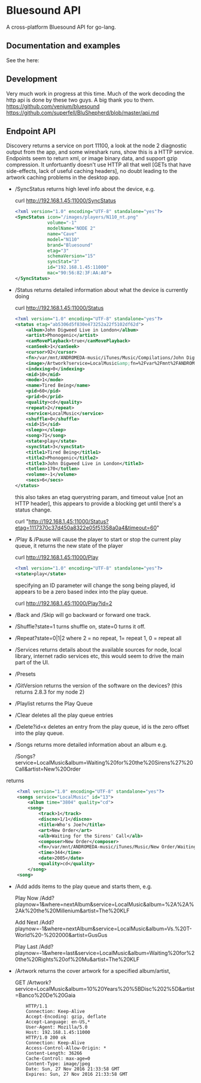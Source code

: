 # Bluesound API

A cross-platform Bluesound API for go-lang.

## Documentation and examples

See the here:

## Development

Very much work in progress at this time.
Much of the work decoding the http api is done by these two guys. A big thank you to them.
<https://github.com/venjum/bluesound>
<https://github.com/superfell/BluShepherd/blob/master/api.md>

## Endpoint API

Discovery returns a service on port 11100, a look at the node 2 diagnostic output from the app, and some wireshark runs, show this is a HTTP service. Endpoints seem to return xml, or image binary data, and support gzip compression. It unfortuantly doesn't use HTTP all that well [GETs that have side-effects, lack of useful caching headers], no doubt leading to the artwork caching problems in the desktop app.

* /SyncStatus returns high level info about the device, e.g.

    curl <http://192.168.1.45:11000/SyncStatus>

    ```xml
    <?xml version="1.0" encoding="UTF-8" standalone="yes"?>
    <SyncStatus icon="/images/players/N110_nt.png"
                volume="-1"
                modelName="NODE 2"
                name="Cave"
                model="N110"
                brand="Bluesound"
                etag="3"
                schemaVersion="15"
                syncStat="3"
                id="192.168.1.45:11000"
                mac="90:56:82:3F:AA:A0">
    </SyncStatus>
    ```

* /Status returns detailed information about what the device is currently doing

    curl <http://192.168.1.45:11000/Status>

    ```xml
    <?xml version="1.0" encoding="UTF-8" standalone="yes"?>
    <status etag="ab5306d5f830e473252a22f5102df62d">
        <album>John Digweed Live in London</album>
        <artist>Phonogenic</artist>
        <canMovePlayback>true</canMovePlayback>
        <canSeek>1</canSeek>
        <cursor>92</cursor>
        <fn>/var/mnt/ANDROMEDA-music/iTunes/Music/Compilations/John Digweed Live in London/3-09 Tired Being.m4a</fn>
        <image>/Artwork?service=LocalMusic&amp;fn=%2Fvar%2Fmnt%2FANDROMEDA-music%2FiTunes%2FMusic%2FCompilations%2FJohn%20Digweed%20Live%20in%20London%2F3-09%20Tired%20Being.m4a</image>
        <indexing>0</indexing>
        <mid>10</mid>
        <mode>1</mode>
        <name>Tired Being</name>
        <pid>60</pid>
        <prid>0</prid>
        <quality>cd</quality>
        <repeat>2</repeat>
        <service>LocalMusic</service>
        <shuffle>0</shuffle>
        <sid>15</sid>
        <sleep></sleep>
        <song>71</song>
        <state>play</state>
        <syncStat>3</syncStat>
        <title1>Tired Being</title1>
        <title2>Phonogenic</title2>
        <title3>John Digweed Live in London</title3>
        <totlen>170</totlen>
        <volume>-1</volume>
        <secs>6</secs>
    </status>
    ```

    this also takes an etag querystring param, and timeout value [not an HTTP header], this appears to provide a blocking get until there's a status change.

    curl "<http://192.168.1.45:11000/Status?etag=1117370c37d450a8322e05f51358a0a4&timeout=60>"

* /Play & /Pause will cause the player to start or stop the current play queue, it returns the new state of the player

    curl <http://192.168.1.45:11000/Play>

    ```xml
    <?xml version="1.0" encoding="UTF-8" standalone="yes"?>
    <state>play</state>
    ```

    specifying an ID parameter will change the song being played, id appears to be a zero based index into the play queue.

    curl <http://192.168.1.45:11000/Play?id=2>

* /Back and /Skip will go backward or forward one track.

* /Shuffle?state=1 turns shuffle on, state=0 turns it off.

* /Repeat?state=0|1|2 where 2 = no repeat, 1= repeat 1, 0 = repeat all

* /Services returns details about the available sources for node, local library, internet radio services etc, this would seem to drive the main part of the UI.

* /Presets

* /GitVersion returns the version of the software on the devices? (this returns 2.8.3 for my node 2)

* /Playlist returns the Play Queue

* /Clear deletes all the play queue entries

* /Delete?id=x deletes an entry from the play queue, id is the zero offset into the play queue.

* /Songs returns more detailed information about an album e.g.

    /Songs?service=LocalMusic&album=Waiting%20for%20the%20Sirens%27%20Call&artist=New%20Order

returns

```xml
    <?xml version="1.0" encoding="UTF-8" standalone="yes"?>
    <songs service="LocalMusic" id="13">
        <album time="3804" quality="cd">
        <song>
            <track>1</track>
            <discno>1/1</discno>
            <title>Who's Joe?</title>
            <art>New Order</art>
            <alb>Waiting for the Sirens' Call</alb>
            <composer>New Order</composer>
            <fn>/var/mnt/ANDROMEDA-music/iTunes/Music/New Order/Waiting For The Sirens' Call/01 Who's Joe_.m4a</fn>
            <time>344</time>
            <date>2005</date>
            <quality>cd</quality>
        </song>
    <song>
```

* /Add adds items to the play queue and starts them, e.g.

    Play Now
        /Add?playnow=1&where=nextAlbum&service=LocalMusic&album=%2A%2A%2Ak%20the%20Millenium&artist=The%20KLF

    Add Next
        /Add?playnow=-1&where=nextAlbum&service=LocalMusic&album=Vs.%20T-World%20-%202000&artist=GusGus

    Play Last
        /Add?playnow=-1&where=last&service=LocalMusic&album=Waiting%20for%20the%20Rights%20of%20Mu&artist=The%20KLF

* /Artwork returns the cover artwork for a specified album/artist,

    GET /Artwork?service=LocalMusic&album=10%20Years%20%5BDisc%202%5D&artist=Banco%20De%20Gaia
    ```http
        HTTP/1.1
        Connection: Keep-Alive
        Accept-Encoding: gzip, deflate
        Accept-Language: en-US,*
        User-Agent: Mozilla/5.0
        Host: 192.168.1.45:11000
        HTTP/1.0 200 ok
        Connection: Keep-Alive
        Access-Control-Allow-Origin: *
        Content-Length: 36266
        Cache-Control: max-age=0
        Content-Type: image/jpeg
        Date: Sun, 27 Nov 2016 21:33:58 GMT
        Expires: Sun, 27 Nov 2016 21:33:58 GMT
    ```
